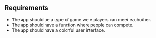 ## Requirements

- The app should be a type of game were players can meet eachother.
- The app should have a function where people can compete.
- The app should have a colorful user interface.
